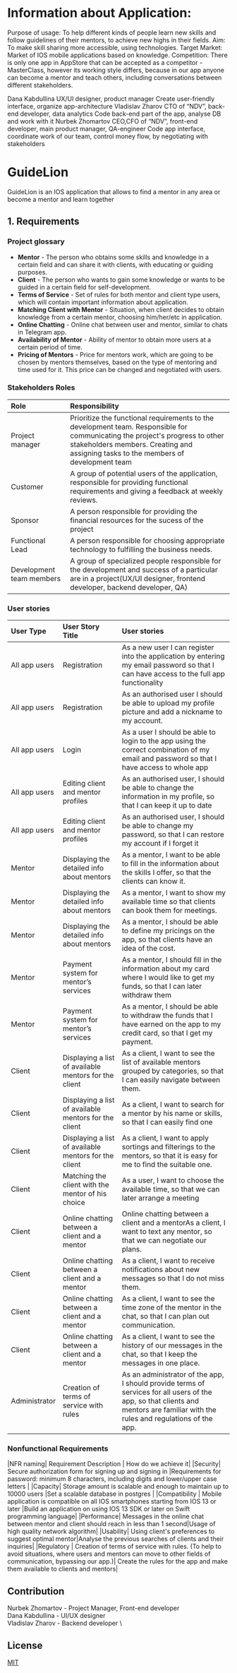 # Information about Application:
Purpose of usage: To help different kinds of people learn new skills and follow guidelines of their mentors, to achieve new highs in their fields.
Aim: To make skill sharing more accessible, using technologies.
Target Market:  Market of IOS mobile applications based on knowledge.
Competition:  There is only one app in AppStore that can be accepted as a competitor - MasterClass, however its working style differs, because in our app anyone can become a mentor and teach others, including conversations between different stakeholders. 	

Dana Kabdullina
UX/UI designer, product manager
Create user-friendly interface, organize app-architecture
Vladislav Zharov
 CTO of “NDV”, back-end developer, data analytics
Code back-end part of the app, analyse DB and work with it
Nurbek Zhomartov
CEO,CFO of “NDV”, front-end developer, main product manager, QA-engineer
Code app interface, coordinate work of our team, control money flow, by negotiating with stakeholders

# GuideLion 

GuideLion is an IOS application that allows to find a mentor in any area or become a mentor and learn together

## 1. Requirements

### Project glossary
* **Mentor** - The person who obtains some skills and knowledge in a certain field and can
share it with clients, with educating or guiding purposes.
* **Client** - The person who wants to gain some knowledge or wants to be guided in a certain
field for self-development.
* **Terms of Service** - Set of rules for both mentor and client type users, which will contain
important information about application.
* **Matching Client with Mentor** - Situation, when client decides to obtain knowledge from a
certain mentor, choosing him/her/etc in application.
* **Online Chatting** - Online chat between user and mentor, similar to chats in Telegram app.
* **Availability of Mentor** - Ability of mentor to obtain more users at a certain period of time.
* **Pricing of Mentors** - Price for mentors work, which are going to be chosen by mentors
themselves, based on the type of mentoring and time used for it. This price can be
changed and negotiated with users.

### Stakeholders Roles

| Role| Responsibility| 
| :---        |:----   |
| Project manager| Prioritize the functional requirements to the development team. Responsible for communicating the project's progress to other stakeholders members. Creating and assigning tasks to the members of development team | 
| Customer| A group of potential users of the application, responsible for providing functional requirements and giving a feedback at weekly reviews.| 
| Sponsor | A person responsible for providing the financial resources for the sucess of the project| 
| Functional Lead| A person responsible for choosing appropriate technology to fulfilling the business needs. |
| Development team members| A group of specialized people responsible for the development and success of a particular are in a project(UX/UI designer, frontend developer, backend developer, QA)| 

### User stories
|User Type| User Story Title| User stories|
| :---        |:----   |:----   |
|All app users| Registration |  As a new user I can register into the application by entering my email password so that I can have access to the full app functionality|
|All app users| Registration | As an authorised user I should be able to upload my profile picture and add a nickname to my account.|
|All app users| Login| As a user I should be able to login to the app using the correct combination of my email and password so that I have access to whole app|
|All app users| Editing client and mentor profiles| As an authorised user, I should be able to change the information in my profile, so that I can keep it up to date|
|All app users| Editing client and mentor profiles|As an authorised user, I should be able to change my password, so that I can restore my account if I forget it|
|Mentor| Displaying the detailed info about mentors|As a mentor, I want to be able to fill in the information about the skills I offer, so that the clients can know it.|
|Mentor| Displaying the detailed info about mentors|As a mentor, I want to show my available time so that clients can book them for meetings.|
|Mentor| Displaying the detailed info about mentors|As a mentor, I should be able to define my pricings on the app, so that clients have an idea of the cost.|
|Mentor| Payment system for mentor’s services|As a mentor, I should fill in the information about my card where I would like to get my funds, so that I can later withdraw them|
|Mentor| Payment system for mentor’s services|As a mentor, I should be able to withdraw the funds that I have earned on the app to my credit card, so that I get my payment.|
|Client| Displaying a list of available mentors for the client|As a client, I want to see the list of available mentors grouped by categories, so that I can easily navigate between them.|
|Client| Displaying a list of available mentors for the client|As a client, I want to search for a mentor by his name or skills, so that I can easily find one|
|Client| Displaying a list of available mentors for the client|As a client, I want to apply sortings and filterings to the mentors, so that it is easy for me to find the suitable one.|
|Client| Matching the client with the mentor of his choice|As a user, I want to choose the available time, so that we can later arrange a meeting|
|Client| Online chatting between a client and a mentor|Online chatting between a client and a mentorAs a client, I want to text any mentor, so that we can negotiate our plans.|
|Client| Online chatting between a client and a mentor|As a client, I want to receive notifications about new messages so that I do not miss them.|
|Client| Online chatting between a client and a mentor|As a client, I want to see the time zone of the mentor in the chat, so that I can plan out communication.|
|Client| Online chatting between a client and a mentor|As a client, I want to see the history of our messages in the chat, so that I keep the messages in one place.|
|Administrator| Creation of terms of service with rules|As an administrator of the app, I should provide terms of services for all users of the app, so that clients and mentors are familiar with the rules and regulations of the app.|



### Nonfunctional Requirements
|NFR naming| Requirement Description | How do we achieve it|
|Security| Secure authorization form for signing up and signing in |Requirements for password: minimum 8 characters, including digits and lower/upper case letters |
|Capacity| Storage amount is scalable and enough to maintain up to 10000 users  |Set a scalable database in postgres |
|Compatibility | Mobile application is compatible on all IOS smartphones starting from IOS 13 or later  |Build an application on using IOS 13 SDK or later on Swift programming language|
|Performance| Messages in the online chat between mentor and client should reach in less than 1 second|Usage of high quality network algorithm|
|Usability| Using client's preferences to suggest optimal mentor|Analyse the previous searches of clients and their inquiries|
|Regulatory | Creation of terms of service with rules. (To help to avoid situations, where users and mentors can move to other fields of communication, bypassing our app.)| Create the rules for the app and make them available to clients and mentors|

## Contribution
Nurbek Zhomartov - Project Manager, Front-end developer \
Dana Kabdullina - UI/UX designer \
Vladislav Zharov - Backend developer \

## License
[MIT](https://choosealicense.com/licenses/mit/)
